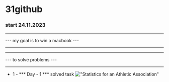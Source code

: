 # 31github

### start 24.11.2023

***

--- my goal is to win a macbook ---

***

***

--- to solve problems ---

***
- 1 - *** Day - 1 *** solved task !["Statistics for an Athletic Association"](https://www.codewars.com/kata/55b3425df71c1201a800009c/solutions/javascript)
